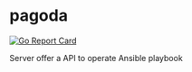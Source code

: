 # pagoda
[![Go Report Card](https://goreportcard.com/badge/github.com/wise2c-devops/pagoda)](https://goreportcard.com/report/github.com/wise2c-devops/pagoda)

Server offer a API to operate Ansible playbook
